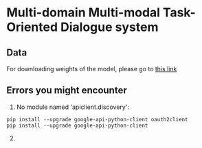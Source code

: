 # Multi-domain Multi-modal Task-Oriented Dialogue system 


## Data 

For downloading weights of the model, please go to [this link](https://drive.google.com/file/d/1b6r4dmu156yvwjnHAOxuAoVEVIyQqUvt/view?usp=sharing)


## Errors you might encounter

1. No module named 'apiclient.discovery':
```
pip install --upgrade google-api-python-client oauth2client
pip install --upgrade google-api-python-client
```
2. 
